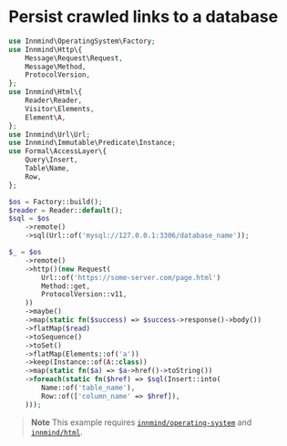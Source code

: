 # Persist crawled links to a database

```php
use Innmind\OperatingSystem\Factory;
use Innmind\Http\{
    Message\Request\Request,
    Message\Method,
    ProtocolVersion,
};
use Innmind\Html\{
    Reader\Reader,
    Visitor\Elements,
    Element\A,
};
use Innmind\Url\Url;
use Innmind\Immutable\Predicate\Instance;
use Formal\AccessLayer\{
    Query\Insert,
    Table\Name,
    Row,
};

$os = Factory::build();
$reader = Reader::default();
$sql = $os
    ->remote()
    ->sql(Url::of('mysql://127.0.0.1:3306/database_name'));

$_ = $os
    ->remote()
    ->http()(new Request(
        Url::of('https://some-server.com/page.html')
        Method::get,
        ProtocolVersion::v11,
    ))
    ->maybe()
    ->map(static fn($success) => $success->response()->body())
    ->flatMap($read)
    ->toSequence()
    ->toSet()
    ->flatMap(Elements::of('a'))
    ->keep(Instance::of(A::class))
    ->map(static fn($a) => $a->href()->toString())
    ->foreach(static fn($href) => $sql(Insert::into(
        Name::of('table_name'),
        Row::of(['column_name' => $href]),
    )));
```

> **Note** This example requires [`innmind/operating-system`](https://packagist.org/packages/innmind/operating-system) and [`innmind/html`](https://packagist.org/packages/innmind/html).
